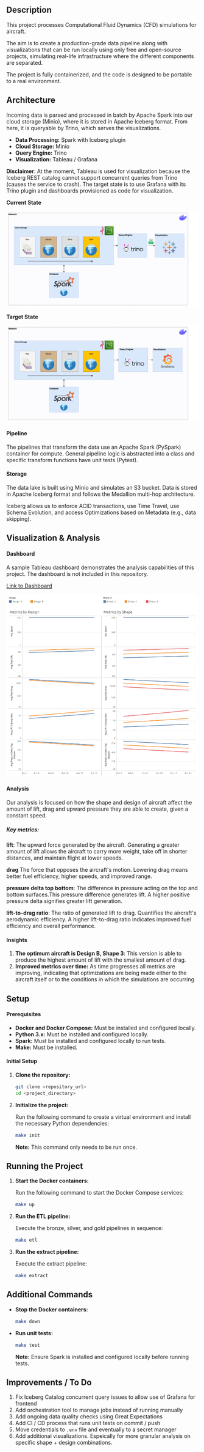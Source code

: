 ## Description

This project processes Computational Fluid Dynamics (CFD) simulations for aircraft.

The aim is to create a production-grade data pipeline along with visualizations that can be run locally using only free and open-source projects, simulating real-life infrastructure where the different components are separated.

The project is fully containerized, and the code is designed to be portable to a real environment.

## Architecture

Incoming data is parsed and processed in batch by Apache Spark into our cloud storage (Minio), where it is stored in Apache Iceberg format. From here, it is queryable by Trino, which serves the visualizations.

* **Data Processing:** Spark with Iceberg plugin
* **Cloud Storage:** Minio
* **Query Engine:** Trino
* **Visualization:** Tableau / Grafana

**Disclaimer**: At the moment, Tableau is used for visualization because the Iceberg REST catalog cannot support concurrent queries from Trino (causes the service to crash). The target state is to use Grafana with its Trino plugin and dashboards provisioned as code for visualization.

**Current State**

![Current Architecture](demo/architecture_tmp.png)

**Target State**

![Target Architecture](demo/architecture.png)

#### Pipeline

The pipelines that transform the data use an Apache Spark (PySpark) container for compute. General pipeline logic is abstracted into a class and specific transform functions have unit tests (Pytest).

#### Storage

The data lake is built using Minio and simulates an S3 bucket. Data is stored in Apache Iceberg format and follows the Medallion multi-hop architecture.

Iceberg allows us to enforce ACID transactions, use Time Travel, use Schema Evolution, and access Optimizations based on Metadata (e.g., data skipping).

## Visualization & Analysis

#### Dashboard

A sample Tableau dashboard demonstrates the analysis capabilities of this project. The dashboard is not included in this repository.

<a href="https://public.tableau.com/app/profile/c.braley/viz/CFD_Aircraft_Analysis/Dashboard1">Link to Dashboard</a>

![Sample Dashboard](demo/cfd_dashboard.png)

#### Analysis

Our analysis is focused on how the shape and design of aircraft affect the amount of lift, drag and upward pressure they are able to create, given a constant speed.

##### Key metrics:

**lift**: The upward force generated by the aircraft. Generating a greater amount of lift allows the aircraft to carry more weight, take off in shorter distances, and maintain flight at lower speeds.

**drag** The force that opposes the aircraft's motion. Lowering drag means better fuel efficiency, higher speeds, and improved range.

**pressure delta top bottom**: The difference in pressure acting on the top and bottom surfaces.This pressure difference generates lift. A higher positive pressure delta signifies greater lift generation.

**lift-to-drag ratio**: The ratio of generated lift to drag. Quantifies the aircraft's aerodynamic efficiency. A higher lift-to-drag ratio indicates improved fuel efficiency and overall performance.

#### Insights

1. **The optimum aircraft is Design B, Shape 3**: This version is able to produce the highest amount of lift with the smallest amount of drag.
2. **Improved metrics over time:** As time progresses all metrics are improving, indicating that optimizations are being made either to the aircraft itself or to the conditions in which the simulations are occurring

## Setup

#### Prerequisites

* **Docker and Docker Compose:** Must be installed and configured locally.
* **Python 3.x:** Must be installed and configured locally.
* **Spark:** Must be installed and configured locally to run tests.
* **Make:** Must be installed.

#### Initial Setup

1.  **Clone the repository:**

    ```bash
    git clone <repository_url>
    cd <project_directory>
    ```

2.  **Initialize the project:**

    Run the following command to create a virtual environment and install the necessary Python dependencies:

    ```bash
    make init
    ```

    **Note:** This command only needs to be run once.

## Running the Project

1.  **Start the Docker containers:**

    Run the following command to start the Docker Compose services:

    ```bash
    make up
    ```

2.  **Run the ETL pipeline:**

    Execute the bronze, silver, and gold pipelines in sequence:

    ```bash
    make etl
    ```

3.  **Run the extract pipeline:**

    Execute the extract pipeline:

    ```bash
    make extract
    ```

## Additional Commands

* **Stop the Docker containers:**

    ```bash
    make down
    ```

* **Run unit tests:**

    ```bash
    make test
    ```

    **Note:** Ensure Spark is installed and configured locally before running tests.

## Improvements / To Do

1. Fix Iceberg Catalog concurrent query issues to allow use of Grafana for frontend
2. Add orchestration tool to manage jobs instead of running manually
3. Add ongoing data quality checks using Great Expectations
4. Add CI / CD process that runs unit tests on commit / push
5. Move credentials to `.env` file and eventually to a secret manager
6. Add additional visualizations. Espeically for more granular analysis on specific shape + design combinations.